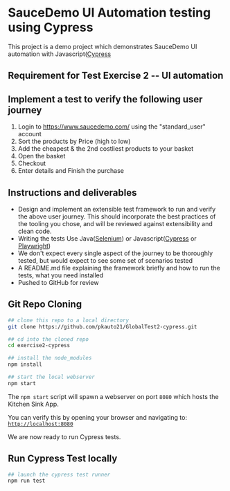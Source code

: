 # SauceDemo UI Automation testing using Cypress

This project is a demo project which demonstrates SauceDemo UI automation with Javascript([Cypress](https://www.cypress.io/) 

Requirement for Test Exercise 2 -- UI automation
---
## Implement a test to verify the following user journey

1) Login to https://www.saucedemo.com/ using the "standard_user" account
2) Sort the products by Price (high to low)
3) Add the cheapest & the 2nd costliest products to your basket
4) Open the basket
5) Checkout
6) Enter details and Finish the purchase

## Instructions and deliverables

* Design and implement an extensible test framework to run and verify the above user journey. This should incorporate the best practices of the tooling you chose, and will be reviewed against extensibility and clean code.
* Writing the tests Use Java([Selenium](https://www.selenium.dev/)) or Javascript([Cypress](https://www.cypress.io/) or [Playwright](https://playwright.dev/))
* We don't expect every single aspect of the journey to be thoroughly tested, but would expect to see some set of scenarios tested
* A README.md file explaining the framework briefly and how to run the tests, what you need installed
* Pushed to GitHub for review


Git Repo Cloning
---
```bash
## clone this repo to a local directory
git clone https://github.com/pkauto21/GlobalTest2-cypress.git

## cd into the cloned repo
cd exercise2-cypress

## install the node_modules
npm install

## start the local webserver
npm start
```

The `npm start` script will spawn a webserver on port `8080` which hosts the Kitchen Sink App.

You can verify this by opening your browser and navigating to: [`http://localhost:8080`](http://localhost:8080)

We are now ready to run Cypress tests.

Run Cypress Test locally
---
```bash
## launch the cypress test runner
npm run test
```
